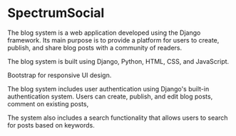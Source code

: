 # SpectrumSocial
The blog system is a web application developed using the Django framework.
Its main purpose is to provide a platform for users to create, publish, and share blog posts with a community of readers.


The blog system is built using Django, Python, HTML, CSS, and JavaScript. 

Bootstrap for responsive UI design.

The blog system includes user authentication using Django's built-in authentication system. 
Users can create, publish, and edit blog posts, comment on existing posts, 
 
The system also includes a search functionality that allows users to search for posts based on keywords.

